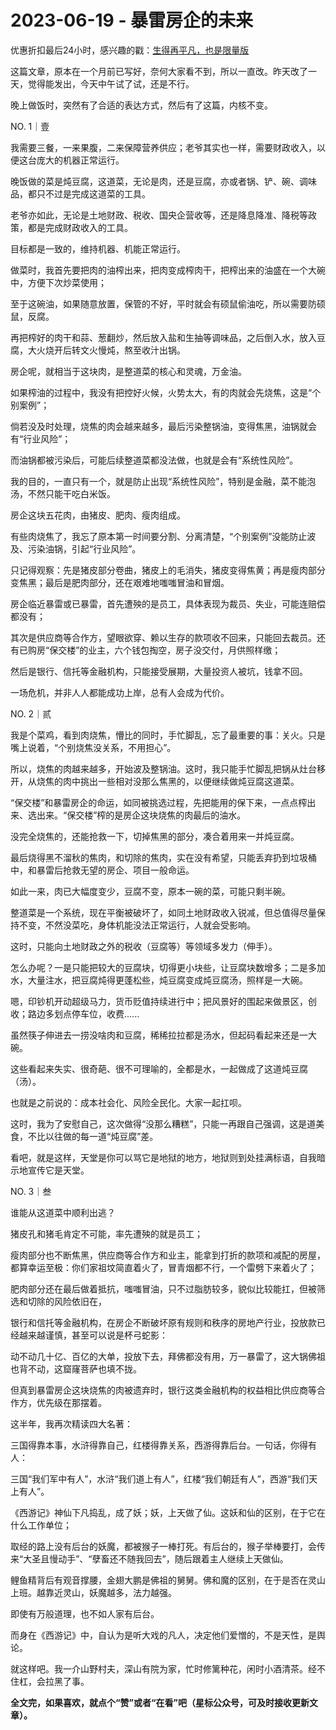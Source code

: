 # 2023-06-19 - 暴雷房企的未来

优惠折扣最后24小时，感兴趣的戳：[生得再平凡，也是限量版](http://mp.weixin.qq.com/s?__biz=Mzg2OTkwNzE4MA==&mid=2247491146&idx=1&sn=36ea9cbaf0451a9167055cc275be1c50&chksm=ce94b1c9f9e338df923c585f9f7d8da4a82de759270f2aa83e366b27d79be91f400741af8e48&scene=21#wechat_redirect)

这篇文章，原本在一个月前已写好，奈何大家看不到，所以一直改。昨天改了一天，觉得能发出，今天中午试了试，还是不行。

晚上做饭时，突然有了合适的表达方式，然后有了这篇，内核不变。

NO. 1｜壹

我需要三餐，一来果腹，二来保障营养供应；老爷其实也一样，需要财政收入，以便这台庞大的机器正常运行。

晚饭做的菜是炖豆腐，这道菜，无论是肉，还是豆腐，亦或者锅、铲、碗、调味品，都只不过是完成这道菜的工具。

老爷亦如此，无论是土地财政、税收、国央企营收等，还是降息降准、降税等政策，都是完成财政收入的工具。

目标都是一致的，维持机器、机能正常运行。

做菜时，我首先要把肉的油榨出来，把肉变成榨肉干，把榨出来的油盛在一个大碗中，方便下次炒菜使用；

至于这碗油，如果随意放置，保管的不好，平时就会有硕鼠偷油吃，所以需要防硕鼠，反腐。

再把榨好的肉干和蒜、葱翻炒，然后放入盐和生抽等调味品，之后倒入水，放入豆腐，大火烧开后转文火慢炖，熬至收汁出锅。

房企呢，就相当于这块肉，是整道菜的核心和灵魂，万金油。

如果榨油的过程中，我没有把控好火候，火势太大，有的肉就会先烧焦，这是“个别案例”；

倘若没及时处理，烧焦的肉会越来越多，最后污染整锅油，变得焦黑，油锅就会有“行业风险”；

而油锅都被污染后，可能后续整道菜都没法做，也就是会有“系统性风险”。

我的目的，一直只有一个，就是防止出现“系统性风险”，特别是金融，菜不能泡汤，不然只能干吃白米饭。

房企这块五花肉，由猪皮、肥肉、瘦肉组成。

有些肉烧焦了，我忘了原本第一时间要分割、分离清楚，“个别案例”没能防止波及、污染油锅，引起“行业风险”。

只记得观察：先是猪皮部分卷曲，猪皮上的毛消失，猪皮变得焦黄；再是瘦肉部分变焦黑；最后是肥肉部分，还在艰难地嗤嗤冒油和冒烟。

房企临近暴雷或已暴雷，首先遭殃的是员工，具体表现为裁员、失业，可能连赔偿都没有；

其次是供应商等合作方，望眼欲穿、赖以生存的款项收不回来，只能回去裁员。还有已购房“保交楼”的业主，六个钱包掏空，房子没交付，月供照样缴；

然后是银行、信托等金融机构，只能接受展期，大量投资人被坑，钱拿不回。

一场危机，并非人人都能成功上岸，总有人会成为代价。

NO. 2｜贰

我是个菜鸡，看到肉烧焦，懵比的同时，手忙脚乱，忘了最重要的事：关火。只是嘴上说着，“个别烧焦没关系，不用担心”。

所以，烧焦的肉越来越多，开始波及整锅油。这时，我只能手忙脚乱把锅从灶台移开，从烧焦的肉中挑出一些相对没那么焦黑的，以便继续做炖豆腐这道菜。

“保交楼”和暴雷房企的命运，如同被挑选过程，先把能用的保下来，一点点榨出来、选出来。“保交楼”榨的是房企这块烧焦的肉最后的油水。

没完全烧焦的，还能抢救一下，切掉焦黑的部分，凑合着用来一并炖豆腐。

最后烧得黑不溜秋的焦肉，和切除的焦肉，实在没有希望，只能丢弃扔到垃圾桶中，和暴雷后抢救无望的房企、项目一般命运。

如此一来，肉已大幅度变少，豆腐不变，原本一碗的菜，可能只剩半碗。

整道菜是一个系统，现在平衡被破坏了，如同土地财政收入锐减，但总值得尽量保持不变，不然没菜吃，身体机能没法正常运行，人就会受影响。

这时，只能向土地财政之外的税收（豆腐等）等领域多发力（伸手）。

怎么办呢？一是只能把较大的豆腐块，切得更小块些，让豆腐块数增多；二是多加水，大量注水，把豆腐炖得更蓬松些，炖豆腐变成炖豆腐汤，照样是一大碗。

嗯，印钞机开动超级马力，货币贬值持续进行中；把风景好的围起来做景区，创收；路边多划点停车位，收费......

虽然筷子伸进去一捞没啥肉和豆腐，稀稀拉拉都是汤水，但起码看起来还是一大碗。

这些看起来失实、很奇葩、很不可理喻的，全都是水，一起做成了这道炖豆腐（汤）。

也就是之前说的：成本社会化、风险全民化。大家一起扛呗。

这时，我为了安慰自己，这次做得“没那么糟糕”，只能一再跟自己强调，这是道美食，不比以往做的每一道“炖豆腐”差。

看吧，就是这样，天堂是你可以骂它是地狱的地方，地狱则到处挂满标语，自我暗示地宣传它是天堂。

NO. 3｜叁

谁能从这道菜中顺利出逃？

猪皮孔和猪毛肯定不可能，率先遭殃的就是员工；

瘦肉部分也不断焦黑，供应商等合作方和业主，能拿到打折的款项和减配的房屋，都算幸运至极：你们家祖坟简直着火了，冒青烟都不行，一个雷劈下来着火了；

肥肉部分还在最后做着抵抗，嗤嗤冒油，只不过脂肪较多，貌似比较能扛，但被筛选和切除的风险依旧在，

银行和信托等金融机构，在房企不断破坏原有规则和秩序的房地产行业，投放款已经越来越谨慎，甚至可以说是杯弓蛇影：

动不动几十亿、百亿的大单，投放下去，拜佛都没有用，万一暴雷了，这大锅佛祖也背不动，这窟窿菩萨也填不拢。

但真到暴雷房企这块烧焦的肉被遗弃时，银行这类金融机构的权益相比供应商等合作方，优先级在那摆着。

这半年，我再次精读四大名著：

三国得靠本事，水浒得靠自己，红楼得靠关系，西游得靠后台。一句话，你得有人：

三国“我们军中有人”，水浒“我们道上有人”，红楼“我们朝廷有人”，西游“我们天上有人”。

《西游记》神仙下凡捣乱，成了妖；妖，上天做了仙。这妖和仙的区别，在于它在什么工作单位；

取经的路上没有后台的妖魔，都被猴子一棒打死。有后台的，猴子举棒要打，会传来“大圣且慢动手”、“孽畜还不随我回去”，随后跟着主人继续上天做仙。

鲤鱼精背后有观音撑腰，金翅大鹏是佛祖的舅舅。佛和魔的区别，在于是否在灵山上班。越靠近灵山，妖魔越多，法力越强。

即使有万般道理，也不如人家有后台。

而身在《西游记》中，自认为是听大戏的凡人，决定他们爱憎的，不是天性，是舆论。

就这样吧。我一介山野村夫，深山有院为家，忙时修篱种花，闲时小酒清茶。经不住杠，会拉黑了事。

**全文完，如果喜欢，就点个“赞”或者“在看”吧（星标公众号，可及时接收更新文章）。**